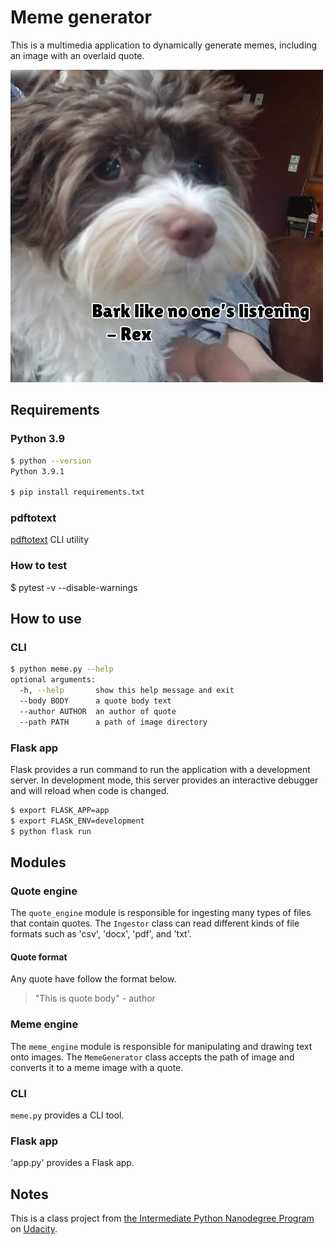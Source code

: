 # Meme generator

This is a multimedia application to dynamically generate memes, including an image with an overlaid quote.

![meme_exmaple](./tmp/meme_example.jpg)

## Requirements

### Python 3.9

```bash
$ python --version
Python 3.9.1

$ pip install requirements.txt
```

### pdftotext

[pdftotext](https://www.xpdfreader.com/pdftotext-man.html) CLI utility

### How to test
$ pytest -v --disable-warnings

## How to use

### CLI

```bash
$ python meme.py --help
optional arguments:
  -h, --help       show this help message and exit
  --body BODY      a quote body text
  --author AUTHOR  an author of quote
  --path PATH      a path of image directory
```

### Flask app

Flask provides a run command to run the application with a development server.
In development mode, this server provides an interactive debugger and will reload when code is changed.

```bash
$ export FLASK_APP=app
$ export FLASK_ENV=development
$ python flask run
```

## Modules

### Quote engine

The `quote_engine` module is responsible for ingesting many types of files that contain quotes.
The `Ingestor` class can read different kinds of file formats such as 'csv', 'docx', 'pdf', and 'txt'.

#### Quote format

Any quote have follow the format below.

> "This is quote body" - author

### Meme engine

The `meme_engine` module is responsible for manipulating and drawing text onto images.
The `MemeGenerator` class accepts the path of image and converts it to a meme image with a quote.

### CLI

`meme.py` provides a CLI tool.

### Flask app

'app.py' provides a Flask app.

## Notes

This is a class project from [the Intermediate Python Nanodegree Program](https://www.udacity.com/course/intermediate-python-nanodegree--nd303) on [Udacity](https://www.udacity.com/).

